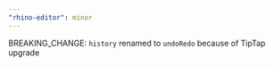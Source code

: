 ```yaml
---
"rhino-editor": minor
---
```


BREAKING_CHANGE: `history` renamed to `undoRedo` because of TipTap upgrade
